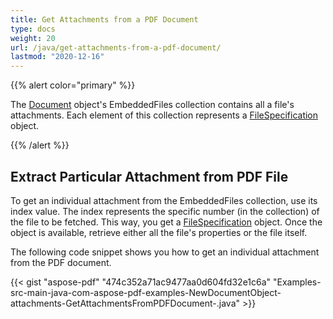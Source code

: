 ```yaml
---
title: Get Attachments from a PDF Document
type: docs
weight: 20
url: /java/get-attachments-from-a-pdf-document/
lastmod: "2020-12-16"
---
```


{{% alert color="primary" %}}

The [Document](https://apireference.aspose.com/java/pdf/com.aspose.pdf/Document) object's EmbeddedFiles collection contains all a file's attachments. Each element of this collection represents a [FileSpecification](https://apireference.aspose.com/java/pdf/com.aspose.pdf/FileSpecification) object.

{{% /alert %}}
## **Extract Particular Attachment from PDF File**
To get an individual attachment from the EmbeddedFiles collection, use its index value. The index represents the specific number (in the collection) of the file to be fetched. This way, you get a [FileSpecification](https://apireference.aspose.com/java/pdf/com.aspose.pdf/FileSpecification) object. Once the object is available, retrieve either all the file's properties or the file itself.

The following code snippet shows you how to get an individual attachment from the PDF document.

{{< gist "aspose-pdf" "474c352a71ac9477aa0d604fd32e1c6a" "Examples-src-main-java-com-aspose-pdf-examples-NewDocumentObject-attachments-GetAttachmentsFromPDFDocument-.java" >}}
